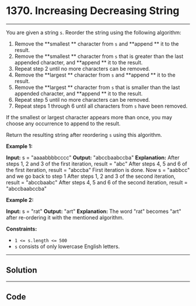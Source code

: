 # 1370. Increasing Decreasing String

---

You are given a string `s`. Reorder the string using the following algorithm:

  1. Remove the **smallest ** character from `s` and **append ** it to the result.
  2. Remove the **smallest ** character from `s` that is greater than the last appended character, and **append ** it to the result.
  3. Repeat step 2 until no more characters can be removed.
  4. Remove the **largest ** character from `s` and **append ** it to the result.
  5. Remove the **largest ** character from `s` that is smaller than the last appended character, and **append ** it to the result.
  6. Repeat step 5 until no more characters can be removed.
  7. Repeat steps 1 through 6 until all characters from `s` have been removed.



If the smallest or largest character appears more than once, you may choose any occurrence to append to the result.

Return the resulting string after reordering `s` using this algorithm.

 

**Example 1:**


**Input:** s = "aaaabbbbcccc"
**Output:** "abccbaabccba"
**Explanation:** After steps 1, 2 and 3 of the first iteration, result = "abc"
After steps 4, 5 and 6 of the first iteration, result = "abccba"
First iteration is done. Now s = "aabbcc" and we go back to step 1
After steps 1, 2 and 3 of the second iteration, result = "abccbaabc"
After steps 4, 5 and 6 of the second iteration, result = "abccbaabccba"


**Example 2:**


**Input:** s = "rat"
**Output:** "art"
**Explanation:** The word "rat" becomes "art" after re-ordering it with the mentioned algorithm.


 

**Constraints:**

  * `1 <= s.length <= 500`
  * `s` consists of only lowercase English letters.

---

## Solution



---

## Code
```python


```